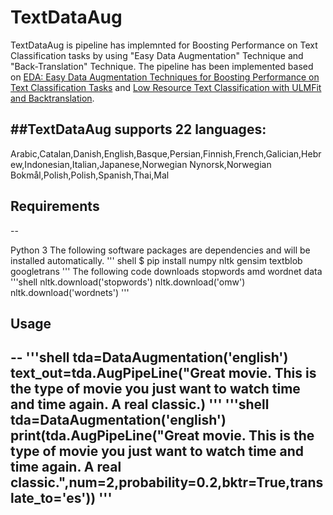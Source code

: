 # TextDataAug

TextDataAug is pipeline has implemnted for Boosting Performance on
Text Classification tasks by using "Easy Data Augmentation" Technique and "Back-Translation" Technique.
The pipeline has been implemented based on [EDA: Easy Data Augmentation Techniques for Boosting Performance on Text Classification Tasks](https://arxiv.org/pdf/1901.11196.pdf) and [Low Resource Text Classification with ULMFit and Backtranslation](https://arxiv.org/pdf/1903.09244.pdf).

##TextDataAug supports 22 languages:
--
Arabic,Catalan,Danish,English,Basque,Persian,Finnish,French,Galician,Hebrew,Indonesian,Italian,Japanese,Norwegian Nynorsk,Norwegian Bokmål,Polish,Polish,Spanish,Thai,Mal

## Requirements
--

Python 3
The following software packages are dependencies and will be installed automatically.
''' shell
$ pip install numpy nltk gensim textblob googletrans 
'''
The following code downloads stopwords amd wordnet data
'''shell
nltk.download('stopwords')
nltk.download('omw')
nltk.download('wordnets')
'''
## Usage
--
'''shell
tda=DataAugmentation('english')
text_out=tda.AugPipeLine("Great movie. This is the type of movie you just want to watch time and time again. A real classic.)
'''
'''shell
tda=DataAugmentation('english')
print(tda.AugPipeLine("Great movie. This is the type of movie you just want to watch time and time again. A real classic.",num=2,probability=0.2,bktr=True,translate_to='es'))
'''
--
